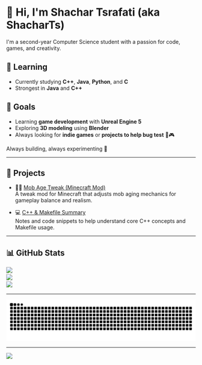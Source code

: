 # 👋 Hi, I'm Shachar Tsrafati (aka ShacharTs)

I'm a second-year Computer Science student with a passion for code, games, and creativity.

## 🧠 Learning
- Currently studying **C++**, **Java**, **Python**, and **C**
- Strongest in **Java** and **C++**

## 🎯 Goals
- Learning **game development** with **Unreal Engine 5**
- Exploring **3D modeling** using **Blender**
- Always looking for **indie games** or **projects to help bug test** 🐛🎮

Always building, always experimenting 🚀

---

## 🚧 Projects
- 🧟‍♂️ [Mob Age Tweak (Minecraft Mod)](https://modrinth.com/mod/mob-age-tweak)  
  A tweak mod for Minecraft that adjusts mob aging mechanics for gameplay balance and realism.

- 💻 [C++ & Makefile Summary](https://github.com/ShacharTs/C_Plus_Plus-Summary)  
  Notes and code snippets to help understand core C++ concepts and Makefile usage.

---

## 📊 GitHub Stats
![](https://github-readme-stats.vercel.app/api?username=ShacharTs&theme=neon&hide_border=false&include_all_commits=false&count_private=false)  
![](https://nirzak-streak-stats.vercel.app/?user=ShacharTs&theme=neon&hide_border=false)  
![](https://github-readme-stats.vercel.app/api/top-langs/?username=ShacharTs&theme=neon&hide_border=false&include_all_commits=false&count_private=false&layout=compact)

---

<img src="https://raw.githubusercontent.com/ShacharTs/ShacharTs/output/snake.svg" alt="Snake animation" />

---

[![](https://visitcount.itsvg.in/api?id=ShacharTs&icon=9&color=0)](https://visitcount.itsvg.in)
